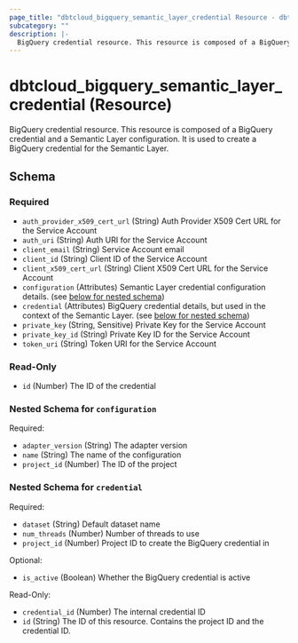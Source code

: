 ```yaml
---
page_title: "dbtcloud_bigquery_semantic_layer_credential Resource - dbtcloud"
subcategory: ""
description: |-
  BigQuery credential resource. This resource is composed of a BigQuery credential and a Semantic Layer configuration. It is used to create a BigQuery credential for the Semantic Layer.
---
```


# dbtcloud_bigquery_semantic_layer_credential (Resource)


BigQuery credential resource. This resource is composed of a BigQuery credential and a Semantic Layer configuration. It is used to create a BigQuery credential for the Semantic Layer.



<!-- schema generated by tfplugindocs -->
## Schema

### Required

- `auth_provider_x509_cert_url` (String) Auth Provider X509 Cert URL for the Service Account
- `auth_uri` (String) Auth URI for the Service Account
- `client_email` (String) Service Account email
- `client_id` (String) Client ID of the Service Account
- `client_x509_cert_url` (String) Client X509 Cert URL for the Service Account
- `configuration` (Attributes) Semantic Layer credential configuration details. (see [below for nested schema](#nestedatt--configuration))
- `credential` (Attributes) BigQuery credential details, but used in the context of the Semantic Layer. (see [below for nested schema](#nestedatt--credential))
- `private_key` (String, Sensitive) Private Key for the Service Account
- `private_key_id` (String) Private Key ID for the Service Account
- `token_uri` (String) Token URI for the Service Account

### Read-Only

- `id` (Number) The ID of the credential

<a id="nestedatt--configuration"></a>
### Nested Schema for `configuration`

Required:

- `adapter_version` (String) The adapter version
- `name` (String) The name of the configuration
- `project_id` (Number) The ID of the project


<a id="nestedatt--credential"></a>
### Nested Schema for `credential`

Required:

- `dataset` (String) Default dataset name
- `num_threads` (Number) Number of threads to use
- `project_id` (Number) Project ID to create the BigQuery credential in

Optional:

- `is_active` (Boolean) Whether the BigQuery credential is active

Read-Only:

- `credential_id` (Number) The internal credential ID
- `id` (String) The ID of this resource. Contains the project ID and the credential ID.
